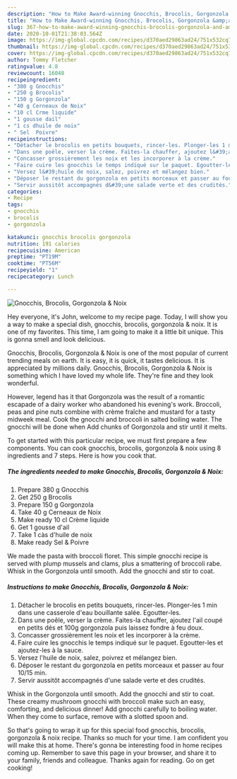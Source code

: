 ```yaml
---
description: "How to Make Award-winning Gnocchis, Brocolis, Gorgonzola &amp;amp; Noix"
title: "How to Make Award-winning Gnocchis, Brocolis, Gorgonzola &amp;amp; Noix"
slug: 367-how-to-make-award-winning-gnocchis-brocolis-gorgonzola-and-amp-noix
date: 2020-10-01T21:38:03.564Z
image: https://img-global.cpcdn.com/recipes/d370aed29863ad24/751x532cq70/gnocchis-brocolis-gorgonzola-noix-photo-principale-de-la-recette.jpg
thumbnail: https://img-global.cpcdn.com/recipes/d370aed29863ad24/751x532cq70/gnocchis-brocolis-gorgonzola-noix-photo-principale-de-la-recette.jpg
cover: https://img-global.cpcdn.com/recipes/d370aed29863ad24/751x532cq70/gnocchis-brocolis-gorgonzola-noix-photo-principale-de-la-recette.jpg
author: Tommy Fletcher
ratingvalue: 4.8
reviewcount: 16048
recipeingredient:
- "380 g Gnocchis"
- "250 g Brocolis"
- "150 g Gorgonzola"
- "40 g Cerneaux de Noix"
- "10 cl Crme liquide"
- "1 gousse dail"
- "1 cs dhuile de noix"
- " Sel  Poivre"
recipeinstructions:
- "Détacher le brocolis en petits bouquets, rincer-les. Plonger-les 1 min dans une casserole d&#39;eau bouillante salée. Egoutter-les."
- "Dans une poêle, verser la crème. Faites-la chauffer, ajoutez l&#39;ail coupé en petits dés et 100g gorgonzola puis laissez fondre à feu doux."
- "Concasser grossièrement les noix et les incorporer à la crème."
- "Faire cuire les gnocchis le temps indiqué sur le paquet. Egoutter-les et ajoutez-les à la sauce."
- "Versez l&#39;huile de noix, salez, poivrez et mélangez bien."
- "Déposer le restant du gorgonzola en petits morceaux et passer au four 10/15 min."
- "Servir aussitôt accompagnés d&#39;une salade verte et des crudités."
categories:
- Recipe
tags:
- gnocchis
- brocolis
- gorgonzola

katakunci: gnocchis brocolis gorgonzola 
nutrition: 191 calories
recipecuisine: American
preptime: "PT19M"
cooktime: "PT56M"
recipeyield: "1"
recipecategory: Lunch

---
```



![Gnocchis, Brocolis, Gorgonzola &amp; Noix](https://img-global.cpcdn.com/recipes/d370aed29863ad24/751x532cq70/gnocchis-brocolis-gorgonzola-noix-photo-principale-de-la-recette.jpg)

Hey everyone, it's John, welcome to my recipe page. Today, I will show you a way to make a special dish, gnocchis, brocolis, gorgonzola &amp; noix. It is one of my favorites. This time, I am going to make it a little bit unique. This is gonna smell and look delicious.

Gnocchis, Brocolis, Gorgonzola &amp; Noix is one of the most popular of current trending meals on earth. It is easy, it is quick, it tastes delicious. It is appreciated by millions daily. Gnocchis, Brocolis, Gorgonzola &amp; Noix is something which I have loved my whole life. They're fine and they look wonderful.

However, legend has it that Gorgonzola was the result of a romantic escapade of a dairy worker who abandoned his evening&#39;s work. Broccoli, peas and pine nuts combine with crème fraîche and mustard for a tasty midweek meal. Cook the gnocchi and broccoli in salted boiling water. The gnocchi will be done when Add chunks of Gorgonzola and stir until it melts.


To get started with this particular recipe, we must first prepare a few components. You can cook gnocchis, brocolis, gorgonzola &amp; noix using 8 ingredients and 7 steps. Here is how you cook that.

<!--inarticleads1-->

##### The ingredients needed to make Gnocchis, Brocolis, Gorgonzola &amp; Noix:

1. Prepare 380 g Gnocchis
1. Get 250 g Brocolis
1. Prepare 150 g Gorgonzola
1. Take 40 g Cerneaux de Noix
1. Make ready 10 cl Crème liquide
1. Get 1 gousse d&#39;ail
1. Take 1 càs d&#39;huile de noix
1. Make ready  Sel &amp; Poivre


We made the pasta with broccoli floret. This simple gnocchi recipe is served with plump mussels and clams, plus a smattering of broccoli rabe. Whisk in the Gorgonzola until smooth. Add the gnocchi and stir to coat. 

<!--inarticleads2-->

##### Instructions to make Gnocchis, Brocolis, Gorgonzola &amp; Noix:

1. Détacher le brocolis en petits bouquets, rincer-les. Plonger-les 1 min dans une casserole d&#39;eau bouillante salée. Egoutter-les.
1. Dans une poêle, verser la crème. Faites-la chauffer, ajoutez l&#39;ail coupé en petits dés et 100g gorgonzola puis laissez fondre à feu doux.
1. Concasser grossièrement les noix et les incorporer à la crème.
1. Faire cuire les gnocchis le temps indiqué sur le paquet. Egoutter-les et ajoutez-les à la sauce.
1. Versez l&#39;huile de noix, salez, poivrez et mélangez bien.
1. Déposer le restant du gorgonzola en petits morceaux et passer au four 10/15 min.
1. Servir aussitôt accompagnés d&#39;une salade verte et des crudités.


Whisk in the Gorgonzola until smooth. Add the gnocchi and stir to coat. These creamy mushroom gnocchi with broccoli make such an easy, comforting, and delicious dinner! Add gnocchi carefully to boiling water. When they come to surface, remove with a slotted spoon and. 

So that's going to wrap it up for this special food gnocchis, brocolis, gorgonzola &amp; noix recipe. Thanks so much for your time. I am confident you will make this at home. There's gonna be interesting food in home recipes coming up. Remember to save this page in your browser, and share it to your family, friends and colleague. Thanks again for reading. Go on get cooking!
